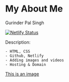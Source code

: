 # My About Me
Gurinder Pal Singh

[![Netlify Status](https://api.netlify.com/api/v1/badges/d4797ebe-4b70-4909-8a9b-017687526c4f/deploy-status)](https://app.netlify.com/sites/about-me-gurinderps003/deploys)

Description:
```
- HTML, CSS
- Github, Netlify
- Adding images and videos
- Hosting & Domain
```
[This is an image](https://myoctocat.com/assets/images/base-octocat.svg)
